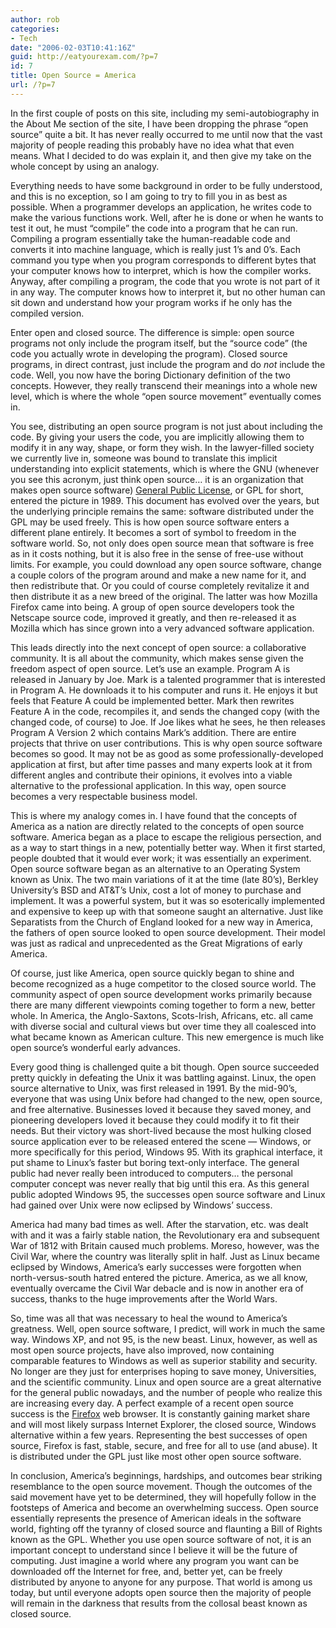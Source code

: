 ```yaml
---
author: rob
categories:
- Tech
date: "2006-02-03T10:41:16Z"
guid: http://eatyourexam.com/?p=7
id: 7
title: Open Source = America
url: /?p=7
---
```

In the first couple of posts on this site, including my semi-autobiography in the About Me section of the site, I have been dropping the phrase &#8220;open source&#8221; quite a bit. It has never really occurred to me until now that the vast majority of people reading this probably have no idea what that even means. What I decided to do was explain it, and then give my take on the whole concept by using an analogy.

Everything needs to have some background in order to be fully understood, and this is no exception, so I am going to try to fill you in as best as possible. When a programmer develops an application, he writes code to make the various functions work. Well, after he is done or when he wants to test it out, he must &#8220;compile&#8221; the code into a program that he can run. Compiling a program essentially take the human-readable code and converts it into machine language, which is really just 1&#8217;s and 0&#8217;s. Each command you type when you program corresponds to different bytes that your computer knows how to interpret, which is how the compiler works. Anyway, after compiling a program, the code that you wrote is not part of it in any way. The computer knows how to interpret it, but no other human can sit down and understand how your program works if he only has the compiled version.

Enter open and closed source. The difference is simple: open source programs not only include the program itself, but the &#8220;source code&#8221; (the code you actually wrote in developing the program). Closed source programs, in direct contrast, just include the program and do _not_ include the code. Well, you now have the boring Dictionary definition of the two concepts. However, they really transcend their meanings into a whole new level, which is where the whole &#8220;open source movement&#8221; eventually comes in.

You see, distributing an open source program is not just about including the code. By giving your users the code, you are implicitly allowing them to modify it in any way, shape, or form they wish. In the lawyer-filled society we currently live in, someone was bound to translate this implicit understanding into explicit statements, which is where the GNU (whenever you see this acronym, just think open source&#8230; it is an organization that makes open source software) [General Public License](http://www.gnu.org/copyleft/gpl.html "GNU General Public License"), or GPL for short, entered the picture in 1989. This document has evolved over the years, but the underlying principle remains the same: software distributed under the GPL may be used freely. This is how open source software enters a different plane entirely. It becomes a sort of symbol to freedom in the software world. So, not only does open source mean that software is free as in it costs nothing, but it is also free in the sense of free-use without limits. For example, you could download any open source software, change a couple colors of the program around and make a new name for it, and then redistribute that. Or you could of course completely revitalize it and then distribute it as a new breed of the original. The latter was how Mozilla Firefox came into being. A group of open source developers took the Netscape source code, improved it greatly, and then re-released it as Mozilla which has since grown into a very advanced software application.

This leads directly into the next concept of open source: a collaborative community. It is all about the community, which makes sense given the freedom aspect of open source. Let&#8217;s use an example. Program A is released in January by Joe. Mark is a talented programmer that is interested in Program A. He downloads it to his computer and runs it. He enjoys it but feels that Feature A could be implemented better. Mark then rewrites Feature A in the code, recompiles it, and sends the changed copy (with the changed code, of course) to Joe. If Joe likes what he sees, he then releases Program A Version 2 which contains Mark&#8217;s addition. There are entire projects that thrive on user contributions. This is why open source software becomes so good. It may not be as good as some professionally-developed application at first, but after time passes and many experts look at it from different angles and contribute their opinions, it evolves into a viable alternative to the professional application. In this way, open source becomes a very respectable business model.

This is where my analogy comes in. I have found that the concepts of America as a nation are directly related to the concepts of open source software. America began as a place to escape the religious persection, and as a way to start things in a new, potentially better way. When it first started, people doubted that it would ever work; it was essentially an experiment. Open source software began as an alternative to an Operating System known as Unix. The two main variations of it at the time (late 80&#8217;s), Berkley University&#8217;s BSD and AT&T&#8217;s Unix, cost a lot of money to purchase and implement. It was a powerful system, but it was so esoterically implemented and expensive to keep up with that someone saught an alternative. Just like Separatists from the Church of England looked for a new way in America, the fathers of open source looked to open source development. Their model was just as radical and unprecedented as the Great Migrations of early America.

Of course, just like America, open source quickly began to shine and become recognized as a huge competitor to the closed source world. The community aspect of open source development works primarily because there are many different viewpoints coming together to form a new, better whole. In America, the Anglo-Saxtons, Scots-Irish, Africans, etc. all came with diverse social and cultural views but over time they all coalesced into what became known as American culture. This new emergence is much like open source&#8217;s wonderful early advances.

Every good thing is challenged quite a bit though. Open source succeeded pretty quickly in defeating the Unix it was battling against. Linux, the open source alternative to Unix, was first released in 1991. By the mid-90&#8217;s, everyone that was using Unix before had changed to the new, open source, and free alternative. Businesses loved it because they saved money, and pioneering developers loved it because they could modify it to fit their needs. But their victory was short-lived because the most hulking closed source application ever to be released entered the scene &#8212; Windows, or more specifically for this period, Windows 95. With its graphical interface, it put shame to Linux&#8217;s faster but boring text-only interface. The general public had never really been introduced to computers&#8230; the personal computer concept was never really that big until this era. As this general public adopted Windows 95, the successes open source software and Linux had gained over Unix were now eclipsed by Windows&#8217; success.

America had many bad times as well. After the starvation, etc. was dealt with and it was a fairly stable nation, the Revolutionary era and subsequent War of 1812 with Britain caused much problems. Moreso, however, was the Civil War, where the country was literally split in half. Just as Linux became eclipsed by Windows, America&#8217;s early successes were forgotten when north-versus-south hatred entered the picture. America, as we all know, eventually overcame the Civil War debacle and is now in another era of success, thanks to the huge improvements after the World Wars.

So, time was all that was necessary to heal the wound to America&#8217;s greatness. Well, open source software, I predict, will work in much the same way. Windows XP, and not 95, is the new beast. Linux, however, as well as most open source projects, have also improved, now containing comparable features to Windows as well as superior stability and security. No longer are they just for enterprises hoping to save money, Universities, and the scientific community. Linux and open source are a great alternative for the general public nowadays, and the number of people who realize this are increasing every day. A perfect example of a recent open source success is the [Firefox](http://getfirefox.com "Get Firefox Now!") web browser. It is constantly gaining market share and will most likely surpass Internet Explorer, the closed source, Windows alternative within a few years. Representing the best successes of open source, Firefox is fast, stable, secure, and free for all to use (and abuse). It is distributed under the GPL just like most other open source software.

In conclusion, America&#8217;s beginnings, hardships, and outcomes bear striking resemblance to the open source movement. Though the outcomes of the said movement have yet to be determined, they will hopefully follow in the footsteps of America and become an overwhelming success. Open source essentially represents the presence of American ideals in the software world, fighting off the tyranny of closed source and flaunting a Bill of Rights known as the GPL. Whether you use open source software of not, it is an important concept to understand since I believe it will be the future of computing. Just imagine a world where any program you want can be downloaded off the Internet for free, and, better yet, can be freely distributed by anyone to anyone for any purpose. That world is among us today, but until everyone adopts open source then the majority of people will remain in the darkness that results from the collosal beast known as closed source.